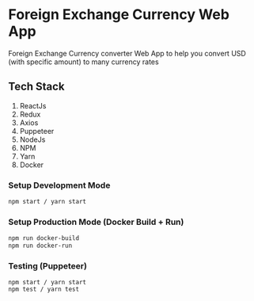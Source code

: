 # Foreign Exchange Currency Web App

Foreign Exchange Currency converter Web App to help you convert USD (with specific amount) to many currency rates

## Tech Stack

1. ReactJs
1. Redux
1. Axios
1. Puppeteer
1. NodeJs
1. NPM
1. Yarn
1. Docker

### Setup Development Mode

```sh
npm start / yarn start
```

### Setup Production Mode (Docker Build + Run)

```sh
npm run docker-build
npm run docker-run
```

### Testing (Puppeteer)

```
npm start / yarn start
npm test / yarn test
```